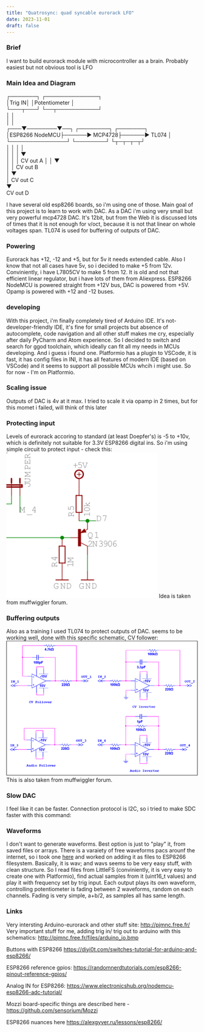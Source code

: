 ```yaml
---
title: "Quatrosync: quad syncable eurorack LFO"
date: 2023-11-01
draft: false
---
```


### Brief
I want to build eurorack module with microcontroller as a brain. Probably easiest but not obvious tool is LFO

### Main Idea and Diagram

┌───────┐ ┌──────────────┐                            
│Trig IN│ │Potentiometer │                            
└───┬───┘ └──┬───────────┘                            
    │        │                                        
    │        │                                        
┌───▼────────▼──┐      ┌────────┐      ┌───────┐      
│ESP8266 NodeMCU├──────► MCP4728├──────► TL074 │      
└───────────────┘      └────────┘      └┬─┬─┬─┬┘      
                                        │ │ │ │       
                                        │ │ │ ▼       
                                        │ │ │ CV out A
                                        │ │ ▼         
                                        │ │ CV out B  
                                        │ ▼           
                                        │ CV out C    
                                        ▼             
                                        CV out D          

I have several old esp8266 boards, so i'm using one of those. Main goal of this project is to learn to work with DAC. As a DAC i'm using very small but very powerful mcp4728 DAC. It's 12bit, but from the Web it is discussed lots of times that it is not enough for v/oct, because it is not that linear on whole voltages span. TL074 is used for buffering of outputs of DAC.


### Powering
Eurorack has +12, -12 and +5, but for 5v it needs extended cable. Also I know that not all cases have 5v, so i decided to make +5 from 12v. Conviniently, i have L7805CV to make 5 from 12. It is old and not that efficient linear regulator, but i have lots of them from Aliexpress. ESP8266 NodeMCU is powered straight from +12V bus, DAC is powered from +5V.
Opamp is powered with +12 and -12 buses.

### developing
With this project, i'm finally completely tired of Arduino IDE. It's not-developer-friendly IDE, it's fine for small projects but absence of autocomplete, code navigation and all other stuff makes me cry, especially after daily PyCharm and Atom experience. So I decided to switch and search for ggod toolchain, which ideally can fit all my needs in MCUs developing.
And i guess i found one. Platformio has a plugin to VSCode, it is fast, it has config files in INI, it has all features of modern IDE (based on VSCode) and it seems to support all possible MCUs whcih i might use.
So for now - I'm on Platformio.

### Scaling issue
Outputs of DAC is 4v at it max. I tried to scale it via opamp in 2 times, but for this momet i failed, will think of this later

### Protecting input
Levels of eurorack accoring to standard (at least Doepfer's) is -5 to +10v, which is definitely not suitable for 3.3V ESP8266 digital ins. So i'm using simple circuit to protect input - check this:
![GateIn](img/qs-gatein.png)
Idea is taken from muffwiggler forum.

### Buffering outputs
Also as a training I used TL074 to protect outputs of DAC. seems to be working well, done with this specific schematic, CV follower:
![DigitalProtection](img/qs-digitalprotection.png)
This is also taken from muffwiggler forum.

### Slow DAC
I feel like it can be faster. Connection protocol is I2C, so i tried to make SDC faster with this command:

### Waveforms
I don't want to generate waveforms. Best option is just to "play" it, from saved files or arrays. There is a varaiety of free waveforms pacs arounf the internet, so i took one [here](https://www.adventurekid.se/akrt/waveforms/adventure-kid-waveforms/) and worked on adding it as files to ESP8266 filesystem. Basically, it is wav; and wavs seems to be very easy stuff, with clean structure. So I read files from LittleFS (conviniently, it is very easy to create one with Platformio), find actual samples from it (uint16_t values) and play it with frequency set by trig input. Each output plays its own waveform, controlling potentiometer is fading between 2 waveforms, random on each channels. Fading is very simple, a+b/2, as samples all has same length.

### Links
Very intersting Arduino-eurorack and other stuff site:
http://pjmnc.free.fr/
Very important stuff for me, adding trig in/ trig out to arduino with this schematics: http://pjmnc.free.fr/files/arduino_io.bmp

Buttons with ESP8266
https://diyi0t.com/switches-tutorial-for-arduino-and-esp8266/

ESP8266 reference gpios:
https://randomnerdtutorials.com/esp8266-pinout-reference-gpios/

Analog IN for ESP8266:
https://www.electronicshub.org/nodemcu-esp8266-adc-tutorial/

Mozzi board-specific things are described here - https://github.com/sensorium/Mozzi

ESP8266 nuances here
https://alexgyver.ru/lessons/esp8266/
